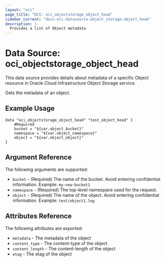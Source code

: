 ```yaml
---
layout: "oci"
page_title: "OCI: oci_objectstorage_object_head"
sidebar_current: "docs-oci-datasource-object_storage-object_head"
description: |-
  Provides a list of Object metadata
---
```


# Data Source: oci_objectstorage_object_head
This data source provides details about metadata of a specific Object resource in Oracle Cloud Infrastructure Object Storage service.

Gets the metadata of an object.

## Example Usage

```hcl
data "oci_objectstorage_object_head" "test_object_head" {
	#Required
	bucket = "${var.object_bucket}"
	namespace = "${var.object_namespace}"
	object = "${var.object_object}"
}
```

## Argument Reference

The following arguments are supported:

* `bucket` - (Required) The name of the bucket. Avoid entering confidential information. Example: `my-new-bucket1` 
* `namespace` - (Required) The top-level namespace used for the request.
* `object` - (Required) The name of the object. Avoid entering confidential information. Example: `test/object1.log` 


## Attributes Reference

The following attributes are exported:
 
* `metadata` - The metadata of the object
* `content_type` - The content-type of the object
* `content_length` - The content-length of the object
* `etag` - The etag of the object

